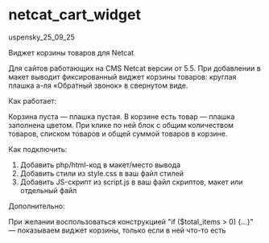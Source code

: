 # netcat_cart_widget
uspensky_25_09_25

Виджет корзины товаров для Netcat

Для сайтов работающих на CMS Netcat версии от 5.5. При добавлении в макет выводит фиксированный виджет корзины товаров: круглая плашка а-ля «Обратный звонок» в свернутом виде.

  Как работает:

Корзина пуста — плашка пустая. В корзине есть товар — плашка заполнена цветом. При клике по ней блок с общим количеством товаров, списком товаров и общей суммой товаров в корзине.

  Как подключить:

  1. Добавить php/html-код в макет/место вывода
  2. Добавить стили из style.css в ваш файл стилей
  3. Добавить JS-скрипт из script.js в ваш файл скриптов, макет или отдельный файл

Дополнительно:

При желании воспользоваться конструкцией "if ($total_items > 0) {...}" — показываем виджет корзины, только если в ней что-то есть
